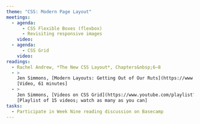 ```yaml
---
theme: "CSS: Modern Page Layout"
meetings:
  - agenda:
      - CSS Flexible Boxes (flexbox)
      - Revisiting responsive images
    video:
  - agenda:
      - CSS Grid
    video:
readings:
  - Rachel Andrew, *The New CSS Layout*, Chapters&nbsp;6–8
  - >
    Jen Simmons, [Modern Layouts: Getting Out of Our Ruts](https://www.youtube.com/watch?v=jreccgYLfx8)
    [Video, 61 minutes]
  - >
    Jen Simmons, [Videos on CSS Grid](https://www.youtube.com/playlist?list=PLbSquHt1VCf1x_-1ytlVMT0AMwADlWtc1)
    [Playlist of 15 videos; watch as many as you can]
tasks:
  - Participate in Week Nine reading discussion on Basecamp
---
```

